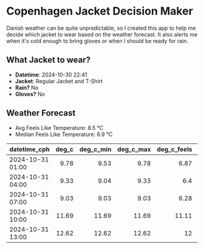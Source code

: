 
# Copenhagen Jacket Decision Maker

Danish weather can be quite unpredictable, so I created this app to help me decide which jacket to wear based on the weather forecast. 
It also alerts me when it's cold enough to bring gloves or when I should be ready for rain.

## What Jacket to wear?

- **Datetime**: 2024-10-30 22:41
- **Jacket**: Regular Jacket and T-Shirt
- **Rain?** No
- **Gloves?** No

## Weather Forecast
- Avg Feels Like Temperature: 8.5 °C
- Median Feels Like Temperature: 6.9 °C

| datetime_cph     |   deg_c |   deg_c_min |   deg_c_max |   deg_c_feels | weather   | wind   | rain   |
|:-----------------|--------:|------------:|------------:|--------------:|:----------|:-------|:-------|
| 2024-10-31 01:00 |    9.78 |        9.53 |        9.78 |          6.87 | Clouds    | High   | None   |
| 2024-10-31 04:00 |    9.33 |        9.04 |        9.33 |          6.4  | Clouds    | High   | None   |
| 2024-10-31 07:00 |    9.03 |        9.03 |        9.03 |          6.28 | Clouds    | High   | None   |
| 2024-10-31 10:00 |   11.69 |       11.69 |       11.69 |         11.11 | Clouds    | High   | None   |
| 2024-10-31 13:00 |   12.62 |       12.62 |       12.62 |         12    | Clouds    | High   | None   |
        